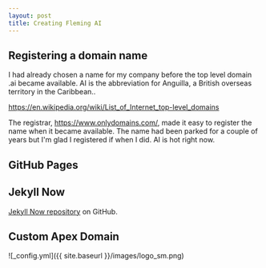 ```yaml
---
layout: post
title: Creating Fleming AI
---
```


## Registering a domain name
I had already chosen a name for my company before the top level domain .ai became available.  AI is the abbreviation for Anguilla, a British overseas territory in the Caribbean..  

https://en.wikipedia.org/wiki/List_of_Internet_top-level_domains

The registrar, https://www.onlydomains.com/, made it easy to register the name when it became available. The name had been parked for a couple of years but I'm glad I registered if when I did. AI is hot right now.

## GitHub Pages

## Jekyll Now
[Jekyll Now repository](https://github.com/barryclark/jekyll-now) on GitHub.

## Custom Apex Domain

![_config.yml]({{ site.baseurl }}/images/logo_sm.png)

